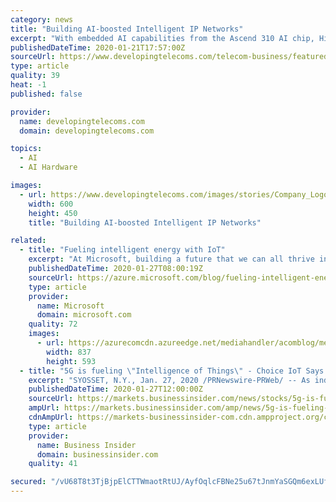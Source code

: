 ```yaml
---
category: news
title: "Building AI-boosted Intelligent IP Networks"
excerpt: "With embedded AI capabilities from the Ascend 310 AI chip, HiSecEngine USG12000 improves the threat detection performance by five times. By leveraging intelligent security event analysis and intelligent security policy optimization technologies, HiSecEngine USG12000 achieves service rollouts in minutes and implements service-driven policy ..."
publishedDateTime: 2020-01-21T17:57:00Z
sourceUrl: https://www.developingtelecoms.com/telecom-business/featured-articles/9113-building-ai-boosted-intelligent-ip-networks.html
type: article
quality: 39
heat: -1
published: false

provider:
  name: developingtelecoms.com
  domain: developingtelecoms.com

topics:
  - AI
  - AI Hardware

images:
  - url: https://www.developingtelecoms.com/images/stories/Company_Logos/Reliance_Communications_600.jpg
    width: 600
    height: 450
    title: "Building AI-boosted Intelligent IP Networks"

related:
  - title: "Fueling intelligent energy with IoT"
    excerpt: "At Microsoft, building a future that we can all thrive in is at the center of everything we do. On January 16, as part of the announcement that Microsoft will be carbon negative by 2030, we discussed how advances in human prosperity, as measured by GDP growth, are inextricably tied to the use of energy."
    publishedDateTime: 2020-01-27T08:00:19Z
    sourceUrl: https://azure.microsoft.com/blog/fueling-intelligent-energy-with-iot/
    type: article
    provider:
      name: Microsoft
      domain: microsoft.com
    quality: 72
    images:
      - url: https://azurecomcdn.azureedge.net/mediahandler/acomblog/media/Default/blog/e97a92db-78b6-4875-bc47-04160885964b.png
        width: 837
        height: 593
  - title: "5G is fueling \"Intelligence of Things\" - Choice IoT Says Controlling Data Costs will be Essential"
    excerpt: "SYOSSET, N.Y., Jan. 27, 2020 /PRNewswire-PRWeb/ -- As industries worldwide spend billions to expand 5G networks and operate in the \"Intelligence of Things\" (the place in technology ... some form of coast-to-coast 5G coverage by the end of 2020. Sadana listed healthcare, hospitality, and transportation as a few of the many industries that ..."
    publishedDateTime: 2020-01-27T12:00:00Z
    sourceUrl: https://markets.businessinsider.com/news/stocks/5g-is-fueling-intelligence-of-things-choice-iot-says-controlling-data-costs-will-be-essential-1028846401
    ampUrl: https://markets.businessinsider.com/amp/news/5g-is-fueling-intelligence-of-things-choice-iot-says-controlling-data-costs-will-be-essential-1028846401
    cdnAmpUrl: https://markets-businessinsider-com.cdn.ampproject.org/c/s/markets.businessinsider.com/amp/news/5g-is-fueling-intelligence-of-things-choice-iot-says-controlling-data-costs-will-be-essential-1028846401
    type: article
    provider:
      name: Business Insider
      domain: businessinsider.com
    quality: 41

secured: "/vU68T8t3TjBjpElCTTWmaotRtUJ/AyfOqlcFBNe25u67tJnmYaSGQm6exLUfKsVjj8BAllVutjsxcY4fxEeQCYSktKsdeyz7jV5Q98nqokAReoNoQ1Jm2RscBe6nzl7dEiIKHKrwHVOMUjh4MFGUmJCSWIbjKsPf103O21pVIcuCwEU5dPFtjOHUdvS+DdgxacDYWwgrhqW7G4KabW5GA0RkjH4Ba+Mw6h2StkTEdmfdXqexkG4VAN4sn6lUpBc9/AlhIMmboYjGNi8lINezXZtkv9CuBIR0iiZNl8eBT+wQ96DWkTofNQWo9sEZwLAEgXIrbq6Zt4UiptEjR3tyoEbdWA94/0aMqszWmAYABLwVYVre/VTSRTpEhKDgrc2WXeorW0BXBj9NVkxJzW+rmswCYqFjrEL2XW3YXgD/2R9b5yvGZ86ypJ9PMHFPJTK9xvsxDfwOuujbdO4Omb6rQF6bza8eOF7uXlraN2DtDk=;1BJOZbPSPJeIecDVjP4y7A=="
---
```


